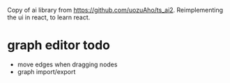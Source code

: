 Copy of ai library from https://github.com/uozuAho/ts_ai2. Reimplementing the ui in react, to learn
react.

# graph editor todo

- move edges when dragging nodes
- graph import/export